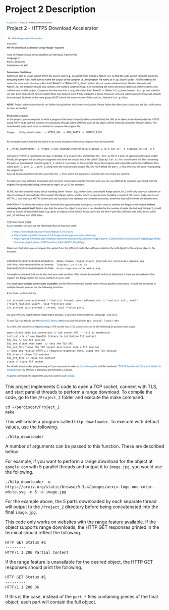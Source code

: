 # Project 2 Description
<p align="center">
  <img src="img/Description_1.png" /><br>
  <img src="img/Description_2.png" /><br>
  <img src="img/Description_3.png" /><br>
  <img src="img/Description_4.png" />
</p>

This project implements C code to open a TCP socket, connect with TLS, and start parallel threads to perform a range download. To compile the code, go to the `/Project_2` folder and execute the make command.

    cd ~/perdiscor/Project_2
    make

This will create a program called `http_downloader`. To execute with default values, use the following.

    ./http_downloader

A number of arguments can be passed to this function. These are described below.


For example, if you want to perform a range download for the object at `google.com` with 5 parallel threads and output it to `image.jpg`, you would use the following.

    ./http_downloader -u https://arxiv.org/static/browse/0.3.4/images/arxiv-logo-one-color-white.svg -n 5 -o image.jpg

For the example above, the 5 parts downloaded by each separate thread will output to the `/Project_2` directory before being concatenated into the final `image.jpg`.

This code only works on websites with the range feature available. If the object supports range downloads, the HTTP GET responses printed in the terminal should reflect the following.

    HTTP GET Status #1
    ---------
    HTTP/1.1 206 Partial Content

If the range feature is unavailable for the desired object, the HTTP GET responses should print the following.

    HTTP GET Status #1
    ---------
    HTTP/1.1 200 OK

If this is the case, instead of the `part_*` files containing pieces of the final object, each part will contain the full object.
